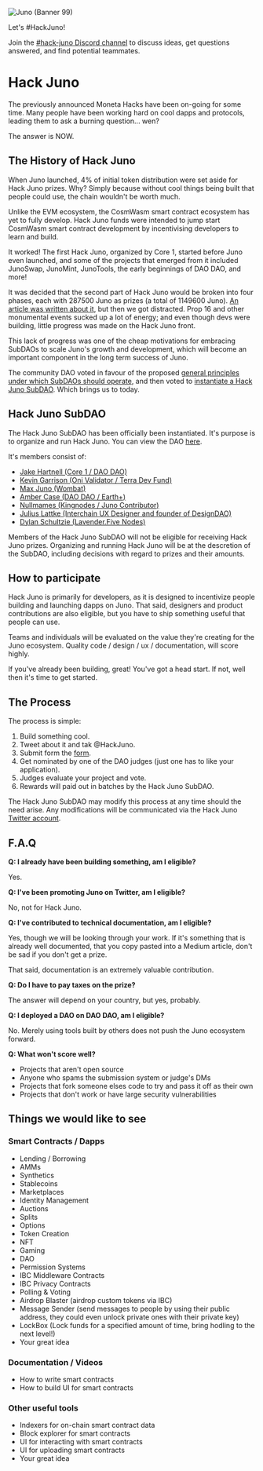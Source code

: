![Juno (Banner 99)](https://user-images.githubusercontent.com/79812965/126158359-90a717b0-cd7c-4304-b477-9d90cc3f6cc7.png)

Let's #HackJuno!

Join the [#hack-juno Discord channel](https://discord.gg/c7TW2WZQxP) to discuss ideas, get questions answered, and find potential teammates.

# Hack Juno

The previously announced Moneta Hacks have been on-going for some time. Many people have been working hard on cool dapps and protocols, leading them to ask a burning question... wen?

The answer is NOW.

## The History of Hack Juno

When Juno launched, 4% of initial token distribution were set aside for Hack Juno prizes. Why? Simply because without cool things being built that people could use, the chain wouldn't be worth much.

Unlike the EVM ecosystem, the CosmWasm smart contract ecosystem has yet to fully develop. Hack Juno funds were intended to jump start CosmWasm smart contract development by incentivising developers to learn and build.

It worked! The first Hack Juno, organized by Core 1, started before Juno even launched, and some of the projects that emerged from it included JunoSwap, JunoMint, JunoTools, the early beginnings of DAO DAO, and more!

It was decided that the second part of Hack Juno would be broken into four phases, each with 287500 Juno as prizes (a total of 1149600 Juno). [An article was written about it](https://medium.com/@JunoNetwork/the-moneta-hacks-open-innovation-on-the-jun%C3%B8-interoperable-smart-contract-network-73152e82c295), but then we got distracted. Prop 16 and other monumental events sucked up a lot of energy; and even though devs were building, little progress was made on the Hack Juno front.

This lack of progress was one of the cheap motivations for embracing SubDAOs to scale Juno's growth and development, which will become an important component in the long term success of Juno.

The community DAO voted in favour of the proposed [general principles under which SubDAOs should operate](https://www.mintscan.io/juno/proposals/25), and then voted to [instantiate a Hack Juno SubDAO](https://www.mintscan.io/juno/proposals/27). Which brings us to today.

## Hack Juno SubDAO

The Hack Juno SubDAO has been officially been instantiated. It's purpose is to organize and run Hack Juno. You can view the DAO [here](https://daodao.zone/dao/juno1q7ufzamrmwfw4w35azzkcxd5l44vy8zngm9ufcgryk2dt8clqznsp88lhd).

It's members consist of:
- [Jake Hartnell (Core 1 / DAO DAO)](https://twitter.com/JakeHartnell)
- [Kevin Garrison (Oni Validator / Terra Dev Fund)](https://twitter.com/KevinGarrison)
- [Max Juno (Wombat)](https://twitter.com/max_maxsolo)
- [Amber Case (DAO DAO / Earth+)](https://twitter.com/caseorganic)
- [Nullmames (Kingnodes / Juno Contributor)](https://twitter.com/nullMames)
- [Julius Lattke (Interchain UX Designer and founder of DesignDAO)](https://twitter.com/JuliusLattke)
- [Dylan Schultzie (Lavender.Five Nodes)](https://twitter.com/dylanschultzie)

Members of the Hack Juno SubDAO will not be eligible for receiving Hack Juno prizes. Organizing and running Hack Juno will be at the descretion of the SubDAO, including decisions with regard to prizes and their amounts.

## How to participate

Hack Juno is primarily for developers, as it is designed to incentivize people building and launching dapps on Juno. That said, designers and product contributions are also eligible, but you have to ship something useful that people can use.

Teams and individuals will be evaluated on the value they're creating for the Juno ecosystem. Quality code / design / ux / documentation, will score highly.

If you've already been building, great! You've got a head start. If not, well then it's time to get started.

## The Process

The process is simple:

1. Build something cool.
2. Tweet about it and tak @HackJuno.
3. Submit form the [form](http://).
4. Get nominated by one of the DAO judges (just one has to like your application).
5. Judges evaluate your project and vote.
6. Rewards will paid out in batches by the Hack Juno SubDAO.

The Hack Juno SubDAO may modify this process at any time should the need arise. Any modifications will be communicated via the Hack Juno [Twitter account](https://twitter.com/HackJuno). 

## F.A.Q

**Q: I already have been building something, am I eligible?**

Yes.

**Q: I've been promoting Juno on Twitter, am I eligible?**

No, not for Hack Juno.

**Q: I've contributed to technical documentation, am I eligible?**

Yes, though we will be looking through your work. If it's something that is already well documented, that you copy pasted into a Medium article, don't be sad if you don't get a prize.

That said, documentation is an extremely valuable contribution.

**Q: Do I have to pay taxes on the prize?**

The answer will depend on your country, but yes, probably.

**Q: I deployed a DAO on DAO DAO, am I eligible?**

No. Merely using tools built by others does not push the Juno ecosystem forward.

**Q: What won't score well?**

- Projects that aren't open source
- Anyone who spams the submission system or judge's DMs
- Projects that fork someone elses code to try and pass it off as their own
- Projects that don't work or have large security vulnerabilities

## Things we would like to see

### Smart Contracts / Dapps

- Lending / Borrowing
- AMMs
- Synthetics
- Stablecoins
- Marketplaces
- Identity Management
- Auctions
- Splits
- Options
- Token Creation
- NFT
- Gaming
- DAO
- Permission Systems
- IBC Middleware Contracts
- IBC Privacy Contracts
- Polling & Voting
- Airdrop Blaster (airdrop custom tokens via IBC)
- Message Sender (send messages to people by using their public address, they could even unlock private ones with their private key)
- LockBox (Lock funds for a specified amount of time, bring hodling to the next level!)
- Your great idea

### Documentation / Videos

- How to write smart contracts
- How to build UI for smart contracts

### Other useful tools

- Indexers for on-chain smart contract data
- Block explorer for smart contracts
- UI for interacting with smart contracts
- UI for uploading smart contracts
- Your great idea
